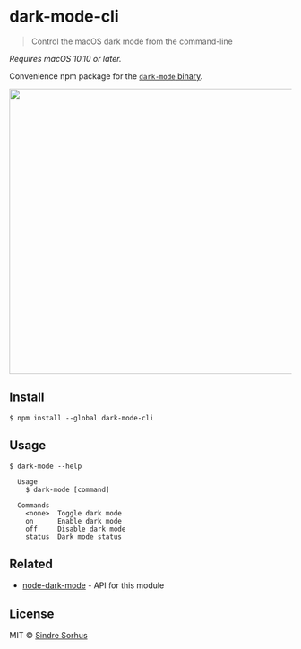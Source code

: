 # dark-mode-cli

> Control the macOS dark mode from the command-line

*Requires macOS 10.10 or later.*

Convenience npm package for the [`dark-mode` binary](https://github.com/sindresorhus/dark-mode).

<img src="https://github.com/sindresorhus/dark-mode/raw/master/screenshot.gif" width="509">


## Install

```
$ npm install --global dark-mode-cli
```


## Usage

```
$ dark-mode --help

  Usage
    $ dark-mode [command]

  Commands
    <none>  Toggle dark mode
    on      Enable dark mode
    off     Disable dark mode
    status  Dark mode status
```


## Related

- [node-dark-mode](https://github.com/sindresorhus/node-dark-mode) - API for this module


## License

MIT © [Sindre Sorhus](https://sindresorhus.com)
